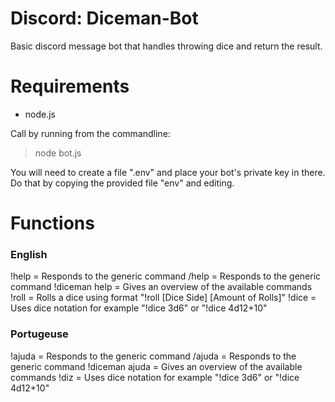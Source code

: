 # Discord: Diceman-Bot

Basic discord message bot that handles throwing dice and return the result.

# Requirements

* node.js

Call by running from the commandline:

> node bot.js

You will need to create a file ".env" and place your bot's private key in there. Do that by copying the provided file "env" and editing.

# Functions

### English

!help = Responds to the generic command
/help = Responds to the generic command
!diceman help = Gives an overview of the available commands
!roll = Rolls a dice using format "!roll [Dice Side] [Amount of Rolls]"
!dice = Uses dice notation for example "!dice 3d6" or "!dice 4d12+10"

### Portugeuse

!ajuda = Responds to the generic command
/ajuda = Responds to the generic command
!diceman ajuda = Gives an overview of the available commands
!diz = Uses dice notation for example "!dice 3d6" or "!dice 4d12+10"